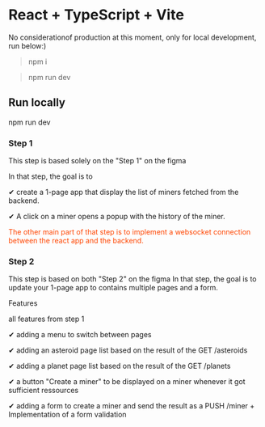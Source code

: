 # React + TypeScript + Vite

No considerationof production at this moment, only for local development, run below:)

> npm i

> npm run dev

## Run locally

npm run dev

### Step 1

This step is based solely on the "Step 1" on the figma

In that step, the goal is to

✔ create a 1-page app that display the list of miners fetched from the backend.

✔ A click on a miner opens a popup with the history of the miner.

<span style="display:block;text-align:left;color:orangered;">The other main part of that step is to implement a websocket connection between the react app and the backend.</span>

### Step 2

This step is based on both "Step 2" on the figma
In that step, the goal is to update your 1-page app to contains multiple pages and a form.

Features

all features from step 1

✔ adding a menu to switch between pages

✔ adding an asteroid page list based on the result of the GET /asteroids

✔ adding a planet page list based on the result of the GET /planets

✔ a button "Create a miner" to be displayed on a miner whenever it got sufficient ressources

✔ adding a form to create a miner and send the result as a PUSH /miner + Implementation of a form validation

